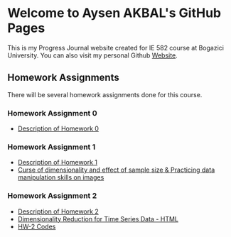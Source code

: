 # Welcome to Aysen AKBAL's GitHub Pages
This is my Progress Journal website created for IE 582 course at Bogazici University. You can also visit my personal Github [Website](https://github.com/AysenAkbal).

## Homework Assignments
There will be several homework assignments done for this course.

### Homework Assignment 0
* [Description of Homework 0](files/IE582_Fall21_Homework_0.pdf)

### Homework Assignment 1
* [Description of Homework 1](files/HW-1/IE582_Fall21_Homework1.pdf)
* [Curse of dimensionality and effect of sample size & Practicing data manipulation skills on images](files/HW-1/HW1.html)

### Homework Assignment 2
* [Description of Homework 2](files/HW-2/IE582_Fall21_Homework2.pdf)
* [Dimensionality Reduction for Time Series Data - HTML](files/HW-2/IE-582.HW2.html)
* [HW-2 Codes](files/HW-2/IE-582.HW2.ipynb)
